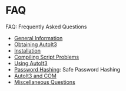 # FAQ

FAQ: Frequently Asked Questions

* [General Information](general-information.md)
* [Obtaining AutoIt3](obtaining-autoit3.md)
* [Installation](installation.md)
* [Compiling Script Problems](compiling-script-problems.md)
* [Using AutoIt3](using-autoit3.md)
* [Password Hashing](password-hashing.md): Safe Password Hashing
* [AutoIt3 and COM](autoit3-and-com.md)
* [Miscellaneous Questions](miscellaneous-questions.md)
